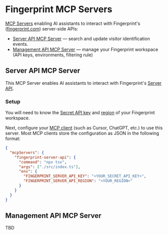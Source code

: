 # Fingerprint MCP Servers

[MCP Servers](https://modelcontextprotocol.io/introduction) enabling AI assistants to interact with Fingerprint's ([fingerprint.com](https://fingerprint.com)) server-side APIs:

* [Server API MCP Server](./server-api-mcp-server) — search and update visitor identification events.
* [Management API MCP Server](./management-api-mcp-server) — manage your Fingerprint workspace (API keys, environments, filtering rule)

## Server API MCP Server

This MCP Server enables AI assistants to interact with Fingerprint's [Server API](https://dev.fingerprint.com/reference/server-api).

### Setup

You will need to know the [Secret API key](https://dev.fingerprint.com/docs/quick-start-guide#2-get-your-api-key) and [region](https://dev.fingerprint.com/docs/regions) of your Fingerprint workspace.

Next, configure your [MCP client](https://modelcontextprotocol.io/clients) (such as Cursor, ChatGPT, etc.) to use this server. Most MCP clients store the configuration as JSON in the following format:

```json
{
  "mcpServers": {
    "fingerprint-server-api": {
      "command": "npx tsx",
      "args": ["./src/index.ts"],
      "env": {
        "FINGERPRINT_SERVER_API_KEY": "<YOUR_SECRET_API_KEY>",
        "FINGERPRINT_SERVER_API_REGION": "<YOUR_REGION>"
      }
    }
  }
}
```


## Management API MCP Server

TBD


